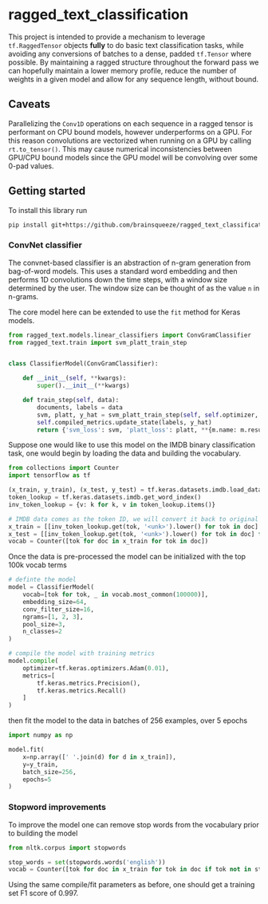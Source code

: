 # ragged_text_classification

This project is intended to provide a mechanism to leverage `tf.RaggedTensor` objects **fully**
to do basic text classification tasks, while avoiding any conversions of batches to a dense, padded 
`tf.Tensor` where possible. By maintaining a ragged structure throughout the forward pass we can hopefully maintain a lower
memory profile, reduce the number of weights in a given model and allow for any sequence length,
without bound.

## Caveats

Parallelizing the `Conv1D` operations on each sequence in a ragged tensor is performant on CPU
bound models, however underperforms on a GPU. For this reason convolutions are vectorized when running
on a GPU by calling `rt.to_tensor()`. This may cause numerical inconsistencies between GPU/CPU bound models since the GPU model will be convolving over some 0-pad values.


## Getting started

To install this library run

```bash
pip install git+https://github.com/brainsqueeze/ragged_text_classification.git
```

### ConvNet classifier

The convnet-based classifier is an abstraction of n-gram generation from bag-of-word models. This
uses a standard word embedding and then performs 1D convolutions down the time steps, with a window
size determined by the user. The window size can be thought of as the value `n` in n-grams.

The core model here can be extended to use the `fit` method for Keras models.
```python
from ragged_text.models.linear_classifiers import ConvGramClassifier
from ragged_text.train import svm_platt_train_step


class ClassifierModel(ConvGramClassifier):

    def __init__(self, **kwargs):
        super().__init__(**kwargs)

    def train_step(self, data):
        documents, labels = data
        svm, platt, y_hat = svm_platt_train_step(self, self.optimizer, inputs=documents, labels=labels)
        self.compiled_metrics.update_state(labels, y_hat)
        return {'svm_loss': svm, 'platt_loss': platt, **{m.name: m.result() for m in self.metrics}}
```

Suppose one would like to use this model on the IMDB binary classification task, one would begin by
loading the data and building the vocabulary.
```python
from collections import Counter
import tensorflow as tf

(x_train, y_train), (x_test, y_test) = tf.keras.datasets.imdb.load_data()
token_lookup = tf.keras.datasets.imdb.get_word_index()
inv_token_lookup = {v: k for k, v in token_lookup.items()}

# IMDB data comes as the token ID, we will convert it back to original token string
x_train = [[inv_token_lookup.get(tok, '<unk>').lower() for tok in doc] for doc in x_train]
x_test = [[inv_token_lookup.get(tok, '<unk>').lower() for tok in doc] for doc in x_test]
vocab = Counter([tok for doc in x_train for tok in doc])
```

Once the data is pre-processed the model can be initialized with the top 100k vocab terms
```python
# definte the model
model = ClassifierModel(
    vocab=[tok for tok, _ in vocab.most_common(100000)],
    embedding_size=64,
    conv_filter_size=16,
    ngrams=[1, 2, 3],
    pool_size=3,
    n_classes=2
)

# compile the model with training metrics
model.compile(
    optimizer=tf.keras.optimizers.Adam(0.01),
    metrics=[
        tf.keras.metrics.Precision(),
        tf.keras.metrics.Recall()
    ]
)
```

then fit the model to the data in batches of 256 examples, over 5 epochs
```python
import numpy as np

model.fit(
    x=np.array([' '.join(d) for d in x_train]),
    y=y_train,
    batch_size=256,
    epochs=5
)
```

### Stopword improvements

To improve the model one can remove stop words from the vocabulary prior to building the model
```python
from nltk.corpus import stopwords

stop_words = set(stopwords.words('english'))
vocab = Counter([tok for doc in x_train for tok in doc if tok not in stop_words])
```

Using the same compile/fit parameters as before, one should get a training set F1 score of 0.997.